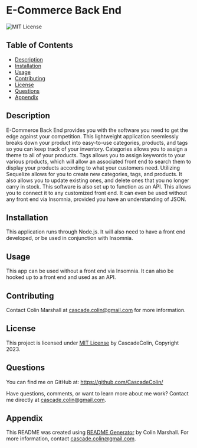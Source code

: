 # E-Commerce Back End

![MIT License](https://img.shields.io/badge/License-MIT-brightgreen)

## Table of Contents
  
- [Description](#description)
- [Installation](#installation)
- [Usage](#usage)
- [Contributing](#contributing)
- [License](#license)
- [Questions](#questions)
- [Appendix](#appendix)
  
## Description

E-Commerce Back End provides you with the software you need to get the edge against your competition.  This lightweight application seemlessly breaks down your product into easy-to-use categories, products, and tags so you can keep track of your inventory.  Categories allows you to assign a theme to all of your products.  Tags allows you to assign keywords to your various products, which will allow an associated front end to search them to display your products according to what your customers need.  Utilizing Sequelize allows for you to create new categories, tags, and products.  It also allows you to update existing ones, and delete ones that you no longer carry in stock.  This software is also set up to function as an API.  This allows you to connect it to any customized front end.  It can even be used without any front end via Insomnia, provided you have an understanding of JSON.  
  
## Installation
  
This application runs through Node.js.  It will also need to have a front end developed, or be used in conjunction with Insomnia.
  
## Usage
  
This app can be used without a front end via Insomnia.  It can also be hooked up to a front end and used as an API.
  
## Contributing
  
Contact Colin Marshall at cascade.colin@gmail.com for more information.

  
## License

This project is licensed under [MIT License](https://opensource.org/licenses/MIT) by CascadeColin, Copyright 2023.

## Questions

You can find me on GitHub at:  https://github.com/CascadeColin/

Have questions, comments, or want to learn more about me work?  Contact me directly at cascade.colin@gmail.com.
  
## Appendix

This README was created using [README Generator](https://github.com/CascadeColin/README-Generator) by Colin Marshall.  For more information, contact cascade.colin@gmail.com.
